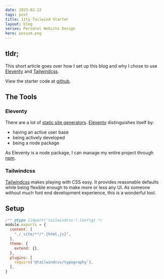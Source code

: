 ```yaml
---
date: 2023-02-22
tags: post
title: 11ty Tailwind Starter
layout: blog
series: Personal Website Design
hero: possum.png
---
```


## tldr;

This short article goes over how I set up this blog and why I chose to use
[Eleventy](https://tailwindcss.com/)
and
[Tailwindcss](https://tailwindcss.com/).

View the starter code at [github]().

## The Tools

### Eleventy
There are a lot of [static site generators](https://jamstack.org/generators/).
[Eleventy](https://tailwindcss.com/) distinguishes itself by:

- having an active user base
- being actively developed
- being a node package

As Eleventy is a node package, I can manage my entire project through
[npm](https://www.npmjs.com/).

### Tailwindcss

[Tailwindcss](https://tailwindcss.com/) makes playing with CSS easy. It provides reasonable
defaults while being flexible enough to make more or less any UI. As someone without much
font end development experience, this is a wonderful tool.

## Setup

```javascript
/** @type {import('tailwindcss').Config} */
module.exports = {
  content: [
    "./_site/**/*.{html,js}",
  ],
  theme: {
    extend: {},
  },
  plugins: [
    require('@tailwindcss/typography'),
  ],
}
```
